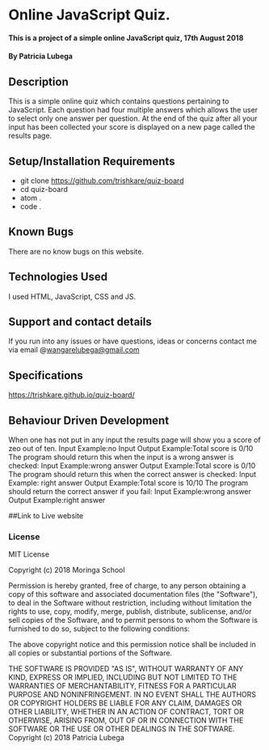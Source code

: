 # Online JavaScript Quiz.
#### This is a project of a simple online JavaScript quiz, 17th August 2018
#### By Patricia Lubega
## Description
This is a simple online quiz which contains questions pertaining to JavaScript. Each question had four multiple answers which allows the user to select only one answer per question. At the end of the quiz after all your input has been collected your score is displayed on a new page called the results page.
## Setup/Installation Requirements
* git clone https://github.com/trishkare/quiz-board
* cd quiz-board
* atom .
* code .
## Known Bugs
There are no know bugs on this website.
## Technologies Used
I used HTML, JavaScript, CSS and JS.
## Support and contact details
If you run into any issues or have questions, ideas or concerns contact me via email @wangarelubega@gmail.com
## Specifications
https://trishkare.github.io/quiz-board/
## Behaviour Driven Development
When one has not put in any input the results page will show you a score of zeo out of ten.
  Input Example:no Input
  Output Example:Total score is 0/10
The program should return this when the input is a wrong answer is checked:
  Input Example:wrong answer
  Output Example:Total score is 0/10
The program should return this when the correct answer is checked:
  Input Example: right answer
  Output Example:Total score is 10/10
The program should return the correct answer if you fail:
  Input Example:wrong answer
  Output Example:right answer

##Link to Live website

### License
MIT License

Copyright (c) 2018 Moringa School

Permission is hereby granted, free of charge, to any person obtaining a copy of this software and associated documentation files (the "Software"), to deal in the Software without restriction, including without limitation the rights to use, copy, modify, merge, publish, distribute, sublicense, and/or sell copies of the Software, and to permit persons to whom the Software is furnished to do so, subject to the following conditions:

The above copyright notice and this permission notice shall be included in all copies or substantial portions of the Software.

THE SOFTWARE IS PROVIDED "AS IS", WITHOUT WARRANTY OF ANY KIND, EXPRESS OR IMPLIED, INCLUDING BUT NOT LIMITED TO THE WARRANTIES OF MERCHANTABILITY, FITNESS FOR A PARTICULAR PURPOSE AND NONINFRINGEMENT. IN NO EVENT SHALL THE AUTHORS OR COPYRIGHT HOLDERS BE LIABLE FOR ANY CLAIM, DAMAGES OR OTHER LIABILITY, WHETHER IN AN ACTION OF CONTRACT, TORT OR OTHERWISE, ARISING FROM, OUT OF OR IN CONNECTION WITH THE SOFTWARE OR THE USE OR OTHER DEALINGS IN THE SOFTWARE.
Copyright (c) 2018 Patricia Lubega
